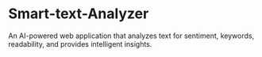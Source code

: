 # Smart-text-Analyzer
An AI-powered web application that analyzes text for sentiment, keywords, readability, and provides intelligent insights.
